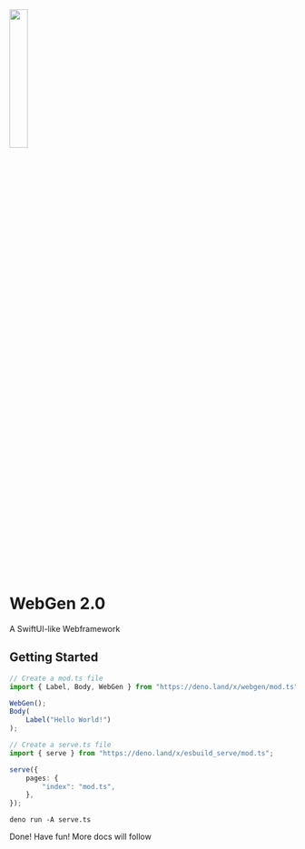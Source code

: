 <img src="https://raw.githubusercontent.com/lucsoft-DevTeam/lucsoft.de/master/assets/webgen.svg" width="25%" style="margin-bottom: 1rem">

# WebGen 2.0

A SwiftUI-like Webframework

## Getting Started

```ts
// Create a mod.ts file
import { Label, Body, WebGen } from "https://deno.land/x/webgen/mod.ts";

WebGen();
Body(
    Label("Hello World!")
);
```

```ts
// Create a serve.ts file
import { serve } from "https://deno.land/x/esbuild_serve/mod.ts";

serve({
    pages: {
        "index": "mod.ts",
    },
});
```

```
deno run -A serve.ts
```

Done! Have fun! More docs will follow
